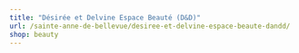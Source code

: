 ```yaml
---
title: "Désirée et Delvine Espace Beauté (D&D)"
url: /sainte-anne-de-bellevue/desiree-et-delvine-espace-beaute-dandd/
shop: beauty
---
```

